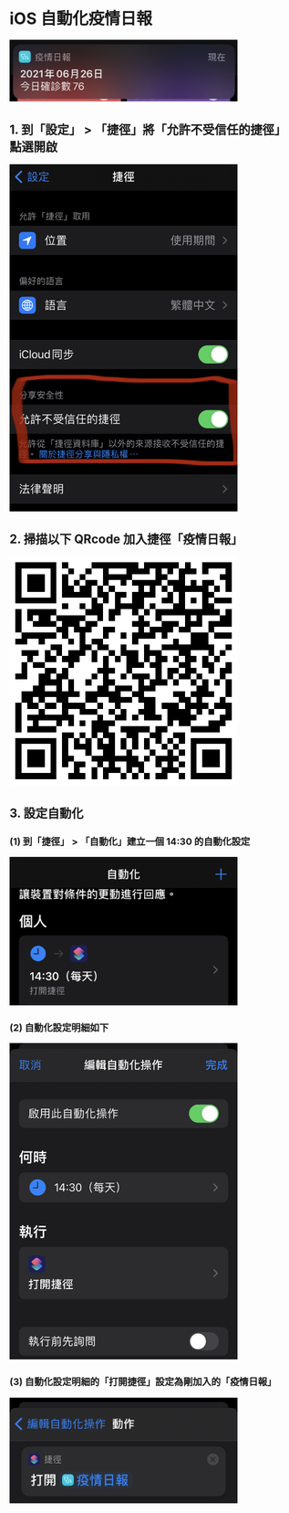 <p align="center"><h1>iOS 自動化疫情日報</h1></p>
<p align="left"><img width="400" src="./1.png"></p>

## 1. 到「設定」 > 「捷徑」將「允許不受信任的捷徑」點選開啟<br/>
<p align="left"><img width="400" src="./2.png"></p>

## 2. 掃描以下 QRcode 加入捷徑「疫情日報」 <br/>
<p align="left"><img width="400" src="./3.png"></p>

## 3. 設定自動化 <br/>
### (1) 到「捷徑」 > 「自動化」建立一個 14:30 的自動化設定<br/>
<p align="left"><img width="400" src="./4.png"></p>

### (2) 自動化設定明細如下<br/>
<p align="left"><img width="400" src="./5.png"></p>

### (3) 自動化設定明細的「打開捷徑」設定為剛加入的「疫情日報」<br/>
<p align="left"><img width="400" src="./6.png"></p>
